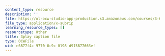 ```yaml
---
content_type: resource
description: ''
file: https://ol-ocw-studio-app-production.s3.amazonaws.com/courses/3-091sc-introduction-to-solid-state-chemistry-fall-2010/e6877f4c97700c9c0198d915877663ef_qKh4mOlEZpE.srt
file_type: application/x-subrip
learning_resource_types: []
resourcetype: Other
title: 3play caption file
type: OCWFile
uid: e6877f4c-9770-0c9c-0198-d915877663ef
---
```

